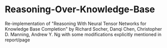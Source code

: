# Reasoning-Over-Knowledge-Base
Re-implementation of "Reasoning With Neural Tensor Networks for Knowledge Base Completion" by Richard Socher, Danqi Chen, Christopher D. Manning, Andrew Y. Ng with some modifications explicitly mentioned in report/page
